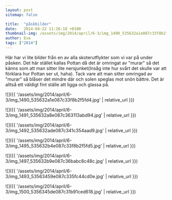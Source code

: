```yaml
---
layout: post
sitemap: false

title:  "påskbilder"
date:   2014-04-22 11:26:18 +0100
thumbnail-img: /assets/img/2014/april/6-3/img_1490_535632a1e087c33f8b2f5fd4.jpg
author: Eva
tags: ["2014"]
---
```


Här har vi lite bilder från en av alla skoterutflykter som vi var på under påsken. Det här stället kallas Pottan då det är omringat av "murar" så det känns som att man sitter lite nersjunket(Insåg inte hur svårt det skulle var att förklara hur Pottan ser ut, haha). Tack vare att man sitter omringad av "murar" så blåser det mindre där och solen speglas mot snön bättre. Det är alltså ett väldigt fint ställe att ligga och glassa på.

![]({{ '/assets/img/2014/april/6-3/img_1490_535632a1e087c33f8b2f5fd4.jpg'  | relative_url }})

![]({{ '/assets/img/2014/april/6-3/img_1491_535632a8e087c363113abd94.jpg'  | relative_url }})

![]({{ '/assets/img/2014/april/6-3/img_1492_535632ade087c341c354aad9.jpg'  | relative_url }})

![]({{ '/assets/img/2014/april/6-3/img_1495_535632b4e087c33f8b2f5fd5.jpg'  | relative_url }})

![]({{ '/assets/img/2014/april/6-3/img_1497_535632b9e087c36babc8c48c.jpg'  | relative_url }})

![]({{ '/assets/img/2014/april/6-3/img_1493_53563459e087c335fc44cd0e.jpg'  | relative_url }})

![]({{ '/assets/img/2014/april/6-3/img_1500_5356345de087c31b91ced618.jpg'  | relative_url }})

